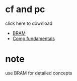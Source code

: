 # cf and pc
click here to download
- [BRAM](https://github.com/depressed-shashi/resources/raw/main/cfandpc/B-Ram-comp_fundamentals.pdf)
- [Comp fundamentals]()



# note
use BRAM for detailed concepts
